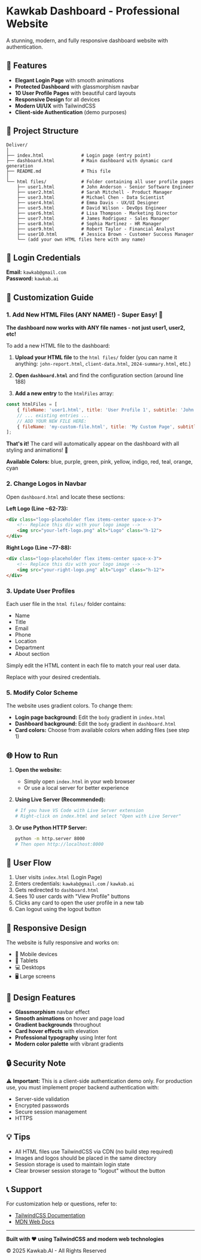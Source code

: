 # Kawkab Dashboard - Professional Website

A stunning, modern, and fully responsive dashboard website with authentication.

## 🚀 Features

- **Elegant Login Page** with smooth animations
- **Protected Dashboard** with glassmorphism navbar
- **10 User Profile Pages** with beautiful card layouts
- **Responsive Design** for all devices
- **Modern UI/UX** with TailwindCSS
- **Client-side Authentication** (demo purposes)

## 📁 Project Structure

```
Deliver/
│
├── index.html              # Login page (entry point)
├── dashboard.html          # Main dashboard with dynamic card generation
├── README.md               # This file
│
└── html files/             # Folder containing all user profile pages
    ├── user1.html          # John Anderson - Senior Software Engineer
    ├── user2.html          # Sarah Mitchell - Product Manager
    ├── user3.html          # Michael Chen - Data Scientist
    ├── user4.html          # Emma Davis - UX/UI Designer
    ├── user5.html          # David Wilson - DevOps Engineer
    ├── user6.html          # Lisa Thompson - Marketing Director
    ├── user7.html          # James Rodriguez - Sales Manager
    ├── user8.html          # Sophia Martinez - HR Manager
    ├── user9.html          # Robert Taylor - Financial Analyst
    ├── user10.html         # Jessica Brown - Customer Success Manager
    └── (add your own HTML files here with any name)
```

## 🔐 Login Credentials

**Email:** `kawkab@gmail.com`  
**Password:** `kawkab.ai`

## 🎨 Customization Guide

### 1. **Add New HTML Files (ANY NAME!) - Super Easy! 🚀**

**The dashboard now works with ANY file names - not just user1, user2, etc!**

To add a new HTML file to the dashboard:

1. **Upload your HTML file** to the `html files/` folder (you can name it anything: `john-report.html`, `client-data.html`, `2024-summary.html`, etc.)

2. **Open `dashboard.html`** and find the configuration section (around line 188)

3. **Add a new entry** to the `htmlFiles` array:

```javascript
const htmlFiles = [
    { fileName: 'user1.html', title: 'User Profile 1', subtitle: 'John Anderson', color: 'blue' },
    // ... existing entries ...
    // ADD YOUR NEW FILE HERE:
    { fileName: 'my-custom-file.html', title: 'My Custom Page', subtitle: 'Any Description', color: 'purple' }
];
```

**That's it!** The card will automatically appear on the dashboard with all styling and animations! 🎉

**Available Colors:** blue, purple, green, pink, yellow, indigo, red, teal, orange, cyan

### 2. **Change Logos in Navbar**

Open `dashboard.html` and locate these sections:

**Left Logo (Line ~62-73):**
```html
<div class="logo-placeholder flex items-center space-x-3">
    <!-- Replace this div with your logo image -->
    <img src="your-left-logo.png" alt="Logo" class="h-12">
</div>
```

**Right Logo (Line ~77-88):**
```html
<div class="logo-placeholder flex items-center space-x-3">
    <!-- Replace this div with your logo image -->
    <img src="your-right-logo.png" alt="Logo" class="h-12">
</div>
```

### 3. **Update User Profiles**

Each user file in the `html files/` folder contains:
- Name
- Title
- Email
- Phone
- Location
- Department
- About section

Simply edit the HTML content in each file to match your real user data.

Replace with your desired credentials.

### 5. **Modify Color Scheme**

The website uses gradient colors. To change them:
- **Login page background:** Edit the `body` gradient in `index.html`
- **Dashboard background:** Edit the `body` gradient in `dashboard.html`
- **Card colors:** Choose from available colors when adding files (see step 1)

## 🌐 How to Run

1. **Open the website:**
   - Simply open `index.html` in your web browser
   - Or use a local server for better experience

2. **Using Live Server (Recommended):**
   ```bash
   # If you have VS Code with Live Server extension
   # Right-click on index.html and select "Open with Live Server"
   ```

3. **Or use Python HTTP Server:**
   ```bash
   python -m http.server 8000
   # Then open http://localhost:8000
   ```

## 🎯 User Flow

1. User visits `index.html` (Login Page)
2. Enters credentials: `kawkab@gmail.com` / `kawkab.ai`
3. Gets redirected to `dashboard.html`
4. Sees 10 user cards with "View Profile" buttons
5. Clicks any card to open the user profile in a new tab
6. Can logout using the logout button

## 📱 Responsive Design

The website is fully responsive and works on:
- 📱 Mobile devices
- 📱 Tablets
- 💻 Desktops
- 🖥️ Large screens

## 🎨 Design Features

- **Glassmorphism** navbar effect
- **Smooth animations** on hover and page load
- **Gradient backgrounds** throughout
- **Card hover effects** with elevation
- **Professional typography** using Inter font
- **Modern color palette** with vibrant gradients

## 🔒 Security Note

⚠️ **Important:** This is a client-side authentication demo only. For production use, you must implement proper backend authentication with:
- Server-side validation
- Encrypted passwords
- Secure session management
- HTTPS

## 💡 Tips

- All HTML files use TailwindCSS via CDN (no build step required)
- Images and logos should be placed in the same directory
- Session storage is used to maintain login state
- Clear browser session storage to "logout" without the button

## 📞 Support

For customization help or questions, refer to:
- [TailwindCSS Documentation](https://tailwindcss.com/docs)
- [MDN Web Docs](https://developer.mozilla.org/)

---

**Built with ❤️ using TailwindCSS and modern web technologies**

© 2025 Kawkab.AI - All Rights Reserved

